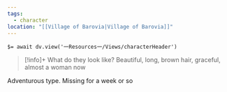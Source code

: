 ```yaml
---
tags:
  - character
location: "[[Village of Barovia|Village of Barovia]]"
---
```


`$= await dv.view('一Resources一/Views/characterHeader')`

> [!info]+ What do they look like?
> Beautiful, long, brown hair, graceful, almost a woman now

Adventurous type. Missing for a week or so
